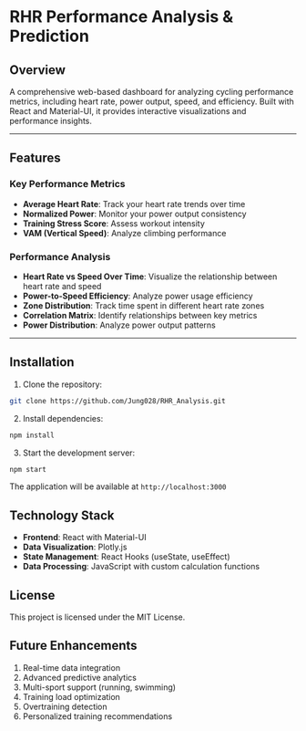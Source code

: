 # RHR Performance Analysis & Prediction

## Overview
A comprehensive web-based dashboard for analyzing cycling performance metrics, including heart rate, power output, speed, and efficiency. Built with React and Material-UI, it provides interactive visualizations and performance insights.

---

## Features

### Key Performance Metrics
- **Average Heart Rate**: Track your heart rate trends over time
- **Normalized Power**: Monitor your power output consistency
- **Training Stress Score**: Assess workout intensity
- **VAM (Vertical Speed)**: Analyze climbing performance

### Performance Analysis
- **Heart Rate vs Speed Over Time**: Visualize the relationship between heart rate and speed
- **Power-to-Speed Efficiency**: Analyze power usage efficiency
- **Zone Distribution**: Track time spent in different heart rate zones
- **Correlation Matrix**: Identify relationships between key metrics
- **Power Distribution**: Analyze power output patterns

---

## Installation

1. Clone the repository:
```bash
git clone https://github.com/Jung028/RHR_Analysis.git
```

2. Install dependencies:
```bash
npm install
```

3. Start the development server:
```bash
npm start
```

The application will be available at `http://localhost:3000`

## Technology Stack
- **Frontend**: React with Material-UI
- **Data Visualization**: Plotly.js
- **State Management**: React Hooks (useState, useEffect)
- **Data Processing**: JavaScript with custom calculation functions

## License
This project is licensed under the MIT License.

## Future Enhancements
1. Real-time data integration
2. Advanced predictive analytics
3. Multi-sport support (running, swimming)
4. Training load optimization
5. Overtraining detection
6. Personalized training recommendations



